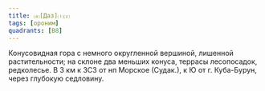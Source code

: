 ```yaml
---
title: ⒜[Даз]⒯⒵
tags: [ороним]
quadrants: [В8]
---
```


Конусовидная гора с немного округленной вершиной, лишенной растительности; на
склоне два меньших конуса, террасы лесопосадок, редколесье. В 3 км к ЗСЗ от нп
Морское (Судак.), к Ю от г. Куба-Бурун, через глубокую седловину.

